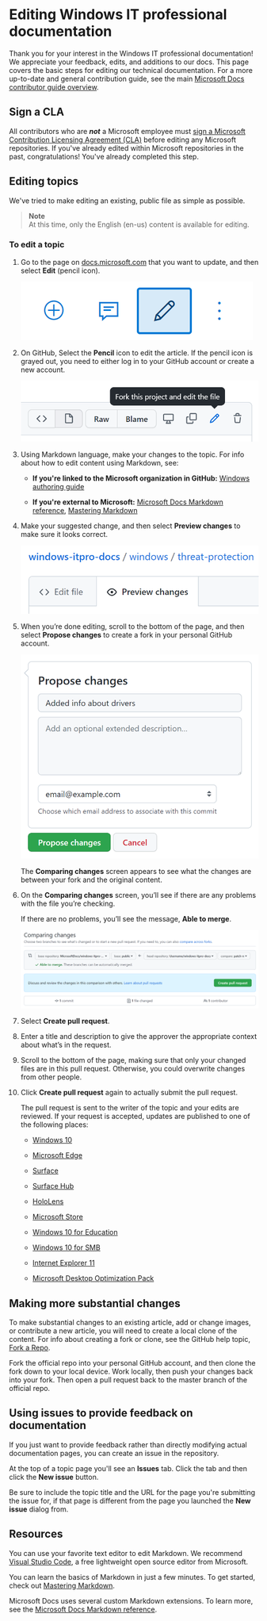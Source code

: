 # Editing Windows IT professional documentation

Thank you for your interest in the Windows IT professional documentation! We appreciate your feedback, edits, and additions to our docs.
This page covers the basic steps for editing our technical documentation.
For a more up-to-date and general contribution guide, see the main [Microsoft Docs contributor guide overview](https://docs.microsoft.com/contribute/).

## Sign a CLA

All contributors who are ***not*** a Microsoft employee must [sign a Microsoft Contribution Licensing Agreement (CLA)](https://cla.microsoft.com/) before editing any Microsoft repositories.
If you've already edited within Microsoft repositories in the past, congratulations!
You've already completed this step.

## Editing topics

We've tried to make editing an existing, public file as simple as possible.

>**Note**<br>
>At this time, only the English (en-us) content is available for editing.

### To edit a topic

1. Go to the page on [docs.microsoft.com](https://docs.microsoft.com/) that you want to update, and then select **Edit** (pencil icon).

    ![Microsoft Docs Web, showing the Edit link.](images/contribute-link.png)

2. On GitHub, Select the **Pencil** icon to edit the article. If the pencil icon is grayed out, you need to either log in to your GitHub account or create a new account.

    ![GitHub Web, showing the Pencil icon.](images/pencil-icon.png)

3. Using Markdown language, make your changes to the topic. For info about how to edit content using Markdown, see:
    - **If you're linked to the Microsoft organization in GitHub:** [Windows authoring guide](https://aka.ms/WindowsAuthoring)

    - **If you're external to Microsoft:** [Microsoft Docs Markdown reference](https://docs.microsoft.com/contribute/markdown-reference), [Mastering Markdown](https://guides.github.com/features/mastering-markdown/)

4. Make your suggested change, and then select **Preview changes** to make sure it looks correct.

    ![GitHub Web, showing the Preview Changes tab.](images/preview-changes.png)

5. When you’re done editing, scroll to the bottom of the page, and then select **Propose changes** to create a fork in your personal GitHub account.

    ![GitHub Web, showing the Propose file change button.](images/propose-file-change.png)

    The **Comparing changes** screen appears to see what the changes are between your fork and the original content.

6. On the **Comparing changes** screen, you’ll see if there are any problems with the file you’re checking.

    If there are no problems, you’ll see the message, **Able to merge**.

    ![GitHub Web, showing the Comparing changes screen.](images/compare-changes.png)

7. Select **Create pull request**.

8. Enter a title and description to give the approver the appropriate context about what’s in the request.

9. Scroll to the bottom of the page, making sure that only your changed files are in this pull request. Otherwise, you could overwrite changes from other people.

10. Click **Create pull request** again to actually submit the pull request.

    The pull request is sent to the writer of the topic and your edits are reviewed. If your request is accepted, updates are published to one of the following places:

    - [Windows 10](https://docs.microsoft.com/windows/windows-10)

    - [Microsoft Edge](https://docs.microsoft.com/microsoft-edge/deploy)

    - [Surface](https://docs.microsoft.com/surface)

    - [Surface Hub](https://docs.microsoft.com/surface-hub)

    - [HoloLens](https://docs.microsoft.com/hololens)

    - [Microsoft Store](https://docs.microsoft.com/microsoft-store)

    - [Windows 10 for Education](https://docs.microsoft.com/education/windows)

    - [Windows 10 for SMB](https://docs.microsoft.com/windows/smb)

    - [Internet Explorer 11](https://docs.microsoft.com/internet-explorer)

    - [Microsoft Desktop Optimization Pack](https://docs.microsoft.com/microsoft-desktop-optimization-pack)

## Making more substantial changes

To make substantial changes to an existing article, add or change images, or contribute a new article, you will need to create a local clone of the content.
For info about creating a fork or clone, see the GitHub help topic, [Fork a Repo](https://help.github.com/articles/fork-a-repo/).

Fork the official repo into your personal GitHub account, and then clone the fork down to your local device.  Work locally, then push your changes back into your fork.  Then open a pull request back to the master branch of the official repo.

## Using issues to provide feedback on documentation

If you just want to provide feedback rather than directly modifying actual documentation pages, you can create an issue in the repository.

At the top of a topic page you'll see an **Issues** tab. Click the tab and then click the **New issue** button.

Be sure to include the topic title and the URL for the page you're submitting the issue for, if that page is different from the page you launched the **New issue** dialog from.  

## Resources

You can use your favorite text editor to edit Markdown.  We recommend [Visual Studio Code](https://code.visualstudio.com/), a free lightweight open source editor from Microsoft.

You can learn the basics of Markdown in just a few minutes.  To get started, check out [Mastering Markdown](https://guides.github.com/features/mastering-markdown/).

Microsoft Docs uses several custom Markdown extensions. To learn more, see the [Microsoft Docs Markdown reference](https://docs.microsoft.com/contribute/markdown-reference).
